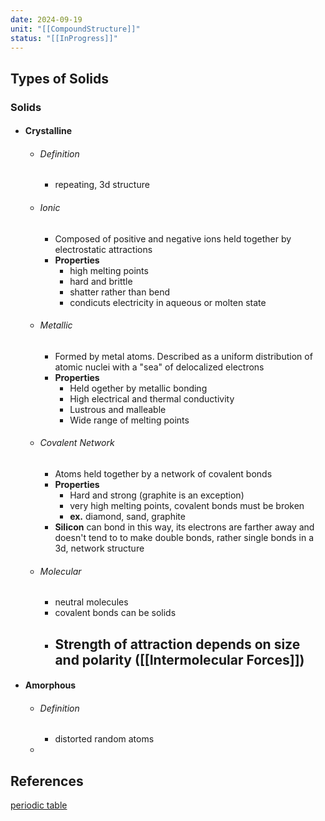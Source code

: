```yaml
---
date: 2024-09-19
unit: "[[CompoundStructure]]"
status: "[[InProgress]]"
---
```

## Types of Solids
### Solids
- #### Crystalline
	- ###### Definition
		- repeating, 3d structure
	- ###### Ionic
		- Composed of positive and negative ions held together by electrostatic attractions
		- **Properties**
			- high melting points
			- hard and brittle
			- shatter rather than bend
			- condicuts electricity in aqueous or molten state
	- ###### Metallic
		- Formed by metal atoms. Described as a uniform distribution of atomic nuclei with a "sea" of delocalized electrons
		- **Properties**
			- Held ogether by metallic bonding
			- High electrical and thermal conductivity
			- Lustrous and malleable
			- Wide range of melting points
	- ###### Covalent Network
		- Atoms held together by a network of covalent bonds
		- **Properties**
			- Hard and strong (graphite is an exception)
			- very high melting points, covalent bonds must be broken
			- **ex.** diamond, sand, graphite
		- **Silicon** can bond in this way, its electrons are farther away and doesn't tend to to make double bonds, rather single bonds in a 3d, network structure
	- ###### Molecular 
		- neutral molecules
		- covalent bonds can be solids
		- Strength of attraction depends on size and polarity ([[Intermolecular Forces]])
			- 
- #### Amorphous
	- ###### Definition
		- distorted random atoms
	- 


## References
[periodic table](https://www.foxxlifesciences.com/pages/periodic-table-of-elements-chart)

